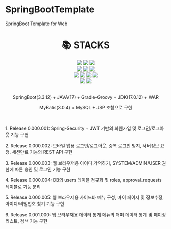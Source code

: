 # SpringBootTemplate
SpringBoot Template for Web

<div align=center><h1>📚 STACKS</h1></div>

<div align=center>
  <img src="https://img.shields.io/badge/Apache Tomcat-F8DC75?style=flat-square&logo=apachetomcat&logoColor=black"/> 
  <img src="https://img.shields.io/badge/SpringBoot-6DB33F?style=flat-square&logo=Spring&logoColor=white"/> 
  <img src="https://img.shields.io/badge/MySQL-4479A1?style=flat-square&logo=MySQL&logoColor=white"/>
  <br>
  
  <img src="https://img.shields.io/badge/Java-007396?style=flat-square&logo=java&logoColor=white"/> 
  <img src="https://img.shields.io/badge/JavaScript-F7DF1E?style=flat-square&logo=javascript&logoColor=black"/> 
  <img src="https://img.shields.io/badge/jQuery-0769AD?style=flat-square&logo=jQuery&logoColor=white"/>
  <br>
  
  <img src="https://img.shields.io/badge/HTML5-E34F26?style=flat-square&logo=html5&logoColor=white"/> 
  <img src="https://img.shields.io/badge/CSS3-1572B6?style=flat-square&logo=css3&logoColor=white"/> 
  <img src="https://img.shields.io/badge/Sass-CC6699?style=flat-square&logo=Sass&logoColor=white"/> 
  <img src="https://img.shields.io/badge/Bootstrap-7952B3?style=flat-square&logo=bootstrap&logoColor=white"/>
  <br>
  
  <img src="https://img.shields.io/badge/Git-F05032?style=flat-square&logo=git&logoColor=white"/> 
  <img src="https://img.shields.io/badge/GitHub-181717?style=flat-square&logo=GitHub&logoColor=white"/>
  <br>
  <br>
  
  <p>SpringBoot(3.3.12) + JAVA(17) + Gradle-Groovy + JDK(17.0.12) + WAR</p>
  <p>MyBatis(3.0.4) + MySQL + JSP 조합으로 구현</p>
  <br>
</div>

<div align=left>
  <p>1. Release 0.000.001: Spring-Security + JWT 기반의 회원가입 및 로그인/로그아웃 기능 구현</p>
  <p>2. Release 0.000.002: 모바일 앱용 로그인/로그아웃, 중복 로그인 방지, 서버정보 요청, 세션만료 기능의 REST API 구현</p>
  <p>3. Release 0.000.003: 웹 브라우저용 아이디 기억하기, SYSTEM/ADMIN/USER 권한에 따른 승인 및 로그인 기능 구현</p>
  <p>4. Release 0.000.004: DB의 users 테이블 정규화 및 roles, approval_requests 테이블로 기능 분리</p>
  <p>5. Release 0.000.005: 웹 브라우저용 사이드바 메뉴 구성, 마이 페이지 및 정보수정, 아이디/비밀번호 찾기 기능 구현</p>
  <p>6. Release 0.001.000: 웹 브라우저용 데이터 통계 메뉴의 더미 데이터 통계 및 페이징 리스트, 검색 기능 구현</p>
  <br>
</div>
